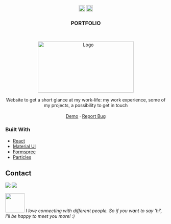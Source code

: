 <!-- https://www.markdownguide.org/basic-syntax/#reference-style-links-->
<!-- search and replace  portfolio2 -->

<p align="center">
  <a href="mailto:a.quinkenstein@gmail.com"><img src="https://image.flaticon.com/icons/svg/725/725643.svg" height="20" width="20" /></a>
  <a href="https://linkedin.com/in/AnneQuinkenstein"><img src="https://cdn.jsdelivr.net/npm/simple-icons@3.0.1/icons/linkedin.svg" height="20"     width="20" /></a>
</p>

<!-- PROJECT LOGO -->

  <h3 align="center">PORTFOLIO</h3>

<br />
<p align="center">
  <a href="https://anne-quinkenstein.netlify.app/">
    <img src="https://i.ibb.co/TRJndCZ/Peek-2020-09-27-00-25.gif" alt="Logo" width="300" height="160">
  </a>

  <p align="center">
   Website to get a short glance at my work-life: my work experience, some of my projects, a possibility to get in touch 
    <br />
    <br />
    <a href="https://anne-quinkenstein.netlify.app/">Demo</a>
    ·
    <a href="https://github.com/AnneQuinkenstein/portfolio2/issues">Report Bug</a>
  </p>
</p>

### Built With

- [React](https://reactjs.org/)
- [Material UI](https://material-ui.com/)
- [Formspree](https://formspree.io/)
- [Particles](https://www.npmjs.com/package/react-particles-js)


## Contact

<p> <a target="_blank" href="https://www.linkedin.com/in/anne-quinkenstein"><img src="https://img.shields.io/badge/-LinkedIn-0077B5?style=for-the-badge&logo=Linkedin&logoColor=white"></img></a>
<a target="_blank" href="mailto:a.quinkenstein@gmail.com"><img src="https://img.shields.io/badge/-Gmail-D14836?style=for-the-badge&logo=Gmail&logoColor=white"></img></a>
</p>

<img src="https://media.giphy.com/media/LnQjpWaON8nhr21vNW/giphy.gif" width="60"> <em>I love connecting with different people. So if you want to say 'hi', I'll be happy to meet you more! :)</em>
